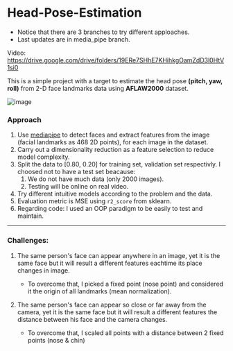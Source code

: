 
# Head-Pose-Estimation

- Notice that there are 3 branches to try different apploaches.
- Last updates are in media_pipe branch.

Video: https://drive.google.com/drive/folders/19ERe7SHhE7KHihkgOamZdD3l0HtV1si0


This is a simple project with a target to estimate the head pose **(pitch, yaw, roll)** from 2-D face landmarks data using **AFLAW2000** dataset.

![image](https://user-images.githubusercontent.com/71623159/174402203-15a79be9-1798-4c44-b120-0d5b1a0e8bc2.png)


### Approach

1. Use [mediapipe](https://google.github.io/mediapipe/) to detect faces 
    and extract features from the image (facial landmarks as 468 2D points),
    for each image in the dataset.
2. Carry out a dimensionality reduction as a feature selection to reduce model complexity.
3. Split the data to [0.80, 0.20] for training set, validation set respectivly. 
    I choosed not to have a test set beacause:
    1. We do not have much data (only 2000 images).
    2. Testing will be online on real video.
4. Try different intuitive models according to the problem and the data.
5. Evaluation metric is MSE using `r2_score` from sklearn.
6. Regarding code: I used an OOP paradigm to be easily to test and maintain.
---


### Challenges:

1. The same person's face can appear anywhere in an image, yet it is the 
    same face but it will result a different features eachtime its place
    changes in image. 
    - To overcome that, I picked a fixed point (nose point) and considered it the origin of all landmarks (mean normalization).

2. The same person's face can appear so close or far away from the camera, yet it is the 
    same face but it will result a different features the distance between his face and the camera changes. 
    - To overcome that, I scaled all points with a distance between 2 fixed points (nose & chin)

